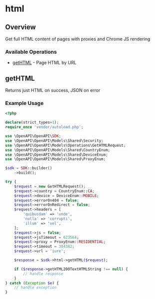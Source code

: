 # html

## Overview

Get full HTML content of pages with proxies and Chrome JS rendering

### Available Operations

* [getHTML](#gethtml) - Page HTML by URL

## getHTML

Returns just HTML on success, JSON on error

### Example Usage

```php
<?php

declare(strict_types=1);
require_once 'vendor/autoload.php';

use \OpenAPI\OpenAPI\SDK;
use \OpenAPI\OpenAPI\Models\Shared\Security;
use \OpenAPI\OpenAPI\Models\Operations\GetHTMLRequest;
use \OpenAPI\OpenAPI\Models\Shared\CountryEnum;
use \OpenAPI\OpenAPI\Models\Shared\DeviceEnum;
use \OpenAPI\OpenAPI\Models\Shared\ProxyEnum;

$sdk = SDK::builder()
    ->build();

try {
    $request = new GetHTMLRequest();
    $request->country = CountryEnum::CA;
    $request->device = DeviceEnum::MOBILE;
    $request->errorOn404 = false;
    $request->errorOnRedirect = false;
    $request->headers = [
        'quibusdam' => 'unde',
        'nulla' => 'corrupti',
        'illum' => 'vel',
    ];
    $request->js = false;
    $request->jsTimeout = 623564;
    $request->proxy = ProxyEnum::RESIDENTIAL;
    $request->timeout = 384382;
    $request->url = 'iure';

    $response = $sdk->html->getHTML($request);

    if ($response->getHTML200TextHTMLString !== null) {
        // handle response
    }
} catch (Exception $e) {
    // handle exception
}
```
